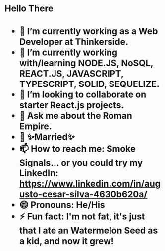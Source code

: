 <h1> Hello There <h1>


- 🔭 I’m currently working as a Web Developer at Thinkerside.
- 🌱 I’m currently working with/learning NODE.JS, NoSQL, REACT.JS, JAVASCRIPT, TYPESCRIPT, SOLID, SEQUELIZE.
- 👯 I’m looking to collaborate on starter React.js projects.
- 💬 Ask me about the Roman Empire.
- 💍 ✨Married✨
- 📫 How to reach me: Smoke Signals... or you could try my LinkedIn: https://www.linkedin.com/in/augusto-cesar-silva-4630b620a/
- 😄 Pronouns: He/His
- ⚡ Fun fact: I'm not fat, it's just that I ate an Watermelon Seed as a kid, and now it grew!
